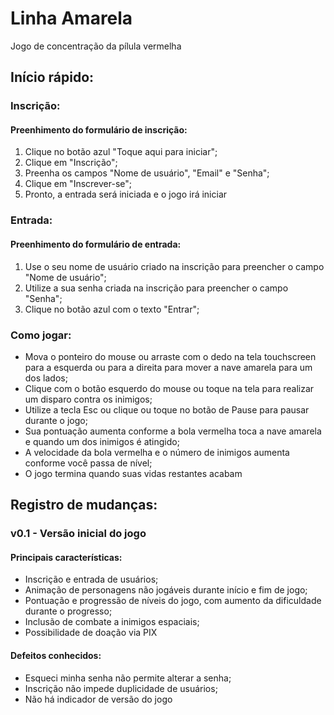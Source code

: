 # Linha Amarela
Jogo de concentração da pílula vermelha

## Início rápido:
### Inscrição:
#### Preenhimento do formulário de inscrição:
1. Clique no botão azul "Toque aqui para iniciar";
2. Clique em "Inscrição";
3. Preenha os campos "Nome de usuário", "Email" e "Senha";
4. Clique em "Inscrever-se";
5. Pronto, a entrada será iniciada e o jogo irá iniciar

### Entrada:
#### Preenhimento do formulário de entrada:
1. Use o seu nome de usuário criado na inscrição para preencher o campo "Nome de usuário";
2. Utilize a sua senha criada na inscrição para preencher o campo "Senha";
3. Clique no botão azul com o texto "Entrar";

### Como jogar:
- Mova o ponteiro do mouse ou arraste com o dedo na tela touchscreen para a esquerda ou para a direita para mover a nave amarela para um dos lados;
- Clique com o botão esquerdo do mouse ou toque na tela para realizar um disparo contra os inimigos;
- Utilize a tecla Esc ou clique ou toque no botão de Pause para pausar durante o jogo;
- Sua pontuação aumenta conforme a bola vermelha toca a nave amarela e quando um dos inimigos é atingido;
- A velocidade da bola vermelha e o número de inimigos aumenta conforme você passa de nível;
- O jogo termina quando suas vidas restantes acabam

## Registro de mudanças:

### v0.1 - Versão inicial do jogo
#### Principais características:
- Inscrição e entrada de usuários;
- Animação de personagens não jogáveis durante início e fim de jogo;
- Pontuação e progressão de níveis do jogo, com aumento da dificuldade durante o progresso;
- Inclusão de combate a inimigos espaciais;
- Possibilidade de doação via PIX

#### Defeitos conhecidos:
- Esqueci minha senha não permite alterar a senha;
- Inscrição não impede duplicidade de usuários;
- Não há indicador de versão do jogo
